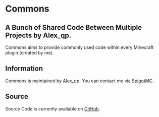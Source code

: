 Commons
===================
A Bunch of Shared Code Between Multiple Projects by Alex_qp.
------------------------------
Commons aims to provide commonly used code within every Minecraft plugin (created by me).

Information
------
Commons is maintained by [Alex_qp](https://www.spigotmc.org/resources/authors/alex_qp.306806/). You can contact me via [SpigotMC](https://www.spigotmc.org/members/alex_qp.306806/).

Source
------
Source Code is currently available on [GitHub](https://github.com/Alex39099/Commons).
